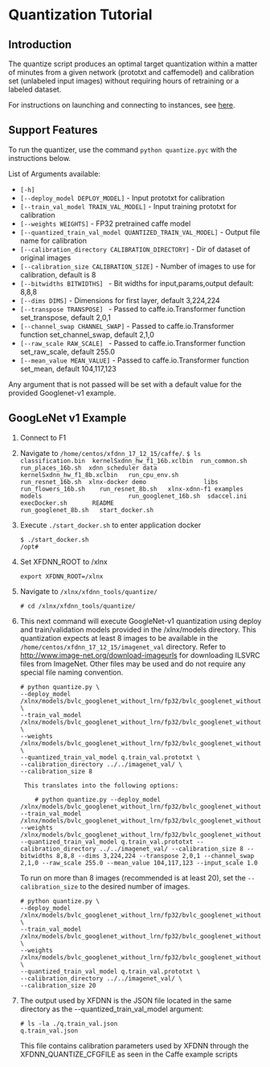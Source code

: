 # Quantization Tutorial

## Introduction
The quantize script produces an optimal target quantization within a matter of minutes from a given network (prototxt and caffemodel) and calibration set (unlabeled input images) without requiring hours of retraining or a labeled dataset.

For instructions on launching and connecting to instances, see [here][].

## Support Features

To run the quantizer, use the command `python quantize.pyc` with the instructions below.

List of Arguments available:

- `[-h]`
- `[--deploy_model DEPLOY_MODEL]` - Input prototxt for calibration
- `[--train_val_model TRAIN_VAL_MODEL]` - Input training prototxt for calibration
- `[--weights WEIGHTS]` - FP32 pretrained caffe model
- `[--quantized_train_val_model QUANTIZED_TRAIN_VAL_MODEL]` - Output file name for calibration
- `[--calibration_directory CALIBRATION_DIRECTORY]` - Dir of dataset of original images
- `[--calibration_size CALIBRATION_SIZE]` - Number of images to use for calibration, default is 8
- `[--bitwidths BITWIDTHS] ` - Bit widths for input,params,output default: 8,8,8
- `[--dims DIMS]`            - Dimensions for first layer, default 3,224,224
- `[--transpose TRANSPOSE] ` - Passed to caffe.io.Transformer function set_transpose, default 2,0,1
- `[--channel_swap CHANNEL_SWAP]` - Passed to caffe.io.Transformer function set_channel_swap, default 2,1,0
- `[--raw_scale RAW_SCALE] ` - Passed to caffe.io.Transformer function set_raw_scale, default 255.0
- `[--mean_value MEAN_VALUE]` - Passed to caffe.io.Transformer function set_mean, default 104,117,123

Any argument that is not passed will be set with a default value for the provided Googlenet-v1 example.

## GoogLeNet v1 Example

1. Connect to F1
2. Navigate to `/home/centos/xfdnn_17_12_15/caffe/`.
        ```
        $ ls
        classification.bin  kernelSxdnn_hw_f1_16b.xclbin  run_common.sh         run_places_16b.sh  xdnn_scheduler
        data                kernelSxdnn_hw_f1_8b.xclbin   run_cpu_env.sh        run_resnet_16b.sh  xlnx-docker
        demo                libs                          run_flowers_16b.sh    run_resnet_8b.sh   xlnx-xdnn-f1
        examples            models                        run_googlenet_16b.sh  sdaccel.ini
        execDocker.sh       README                        run_googlenet_8b.sh   start_docker.sh
        ```

3. Execute `./start_docker.sh` to enter application docker
	```
	$ ./start_docker.sh
	/opt#
	```

4. Set XFDNN_ROOT to /xlnx
	```
	export XFDNN_ROOT=/xlnx
	```

4. Navigate to `/xlnx/xfdnn_tools/quantize/`
	```
	# cd /xlnx/xfdnn_tools/quantize/
	```

5. This next command will execute GoogleNet-v1 quantization using deploy and train/validation models provided in the /xlnx/models directory.  This quantization expects at least 8 images to be available in the `/home/centos/xfdnn_17_12_15/imagenet_val` directory.  Refer to http://www.image-net.org/download-imageurls for downloading ILSVRC files from ImageNet.  Other files may be used and do not require any special file naming convention.
	```
	# python quantize.py \
	--deploy_model /xlnx/models/bvlc_googlenet_without_lrn/fp32/bvlc_googlenet_without_lrn_deploy.prototxt \
	--train_val_model /xlnx/models/bvlc_googlenet_without_lrn/fp32/bvlc_googlenet_without_lrn_train_val.prototxt \
	--weights /xlnx/models/bvlc_googlenet_without_lrn/fp32/bvlc_googlenet_without_lrn.caffemodel \
	--quantized_train_val_model q.train_val.prototxt \
	--calibration_directory ../../imagenet_val/ \
	--calibration_size 8
	```

        This translates into the following options:

	```
        # python quantize.py --deploy_model /xlnx/models/bvlc_googlenet_without_lrn/fp32/bvlc_googlenet_without_lrn_deploy.prototxt --train_val_model /xlnx/models/bvlc_googlenet_without_lrn/fp32/bvlc_googlenet_without_lrn_train_val.prototxt --weights /xlnx/models/bvlc_googlenet_without_lrn/fp32/bvlc_googlenet_without_lrn.caffemodel --quantized_train_val_model q.train_val.prototxt --calibration_directory ../../imagenet_val/ --calibration_size 8 --bitwidths 8,8,8 --dims 3,224,224 --transpose 2,0,1 --channel_swap 2,1,0 --raw_scale 255.0 --mean_value 104,117,123 --input_scale 1.0
	 ```

	To run on more than 8 images (recommended is at least 20), set the `--calibration_size` to the desired number of images.

	```
	# python quantize.py \
	--deploy_model /xlnx/models/bvlc_googlenet_without_lrn/fp32/bvlc_googlenet_without_lrn_deploy.prototxt \
	--train_val_model /xlnx/models/bvlc_googlenet_without_lrn/fp32/bvlc_googlenet_without_lrn_train_val.prototxt \
	--weights /xlnx/models/bvlc_googlenet_without_lrn/fp32/bvlc_googlenet_without_lrn.caffemodel \
	--quantized_train_val_model q.train_val.prototxt \
	--calibration_directory ../../imagenet_val/ \
	--calibration_size 20
	```

6. The output used by XFDNN is the JSON file located in the same directory as the --quantized_train_val_model argument:
	```
	# ls -la ./q.train_val.json
	q.train_val.json
	```
   This file contains calibration parameters used by XFDNN through the XFDNN_QUANTIZE_CFGFILE as seen in the Caffe example scripts

[here]: launching_instance.md
[click here]: https://github.com/aws/aws-fpga/blob/master/sdk/userspace/fpga_mgmt_tools/README.md#sudo-or-root-privileges
[MxNet]:https://github.com/apache/incubator-mxnet

